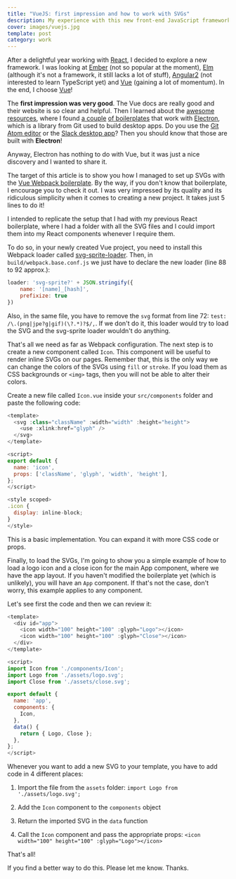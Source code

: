 ```yaml
---
title: "VueJS: first impression and how to work with SVGs"
description: My experience with this new front-end JavaScript framework
cover: images/vuejs.jpg
template: post
category: work
---
```


After a delightful year working with [React](https://facebook.github.io/react/), I decided to explore a new framework. I was looking at [Ember](http://emberjs.com/) (not so popular at the moment), [Elm](http://elm-lang.org) (although it's not a framework, it still lacks a lot of stuff), [Angular2](https://angular.io/) (not interested to learn TypeScript yet) and [Vue](https://vuejs.org) (gaining a lot of momentum). In the end, I choose [Vue](https://vuejs.org)!

The **first impression was very good**. The Vue docs are really good and their website is so clear and helpful. Then I learned about the [awesome resources](https://github.com/vuejs/awesome-vue), where I found [a couple](https://github.com/SimulatedGREG/electron-vue) [of boilerplates](https://github.com/quasarframework/quasar) that work with [Electron](https://github.com/electron/electron), which is a library from Git used to build desktop apps. Do you use the [Git Atom editor](https://atom.io/) or the [Slack desktop app](https://slack.com/downloads)? Then you should know that those are built with **Electron**!

Anyway, Electron has nothing to do with Vue, but it was just a nice discovery and I wanted to share it.

The target of this article is to show you how I managed to set up SVGs with the [Vue Webpack boilerplate](https://github.com/vuejs-templates/webpack). By the way, if you don't know that boilerplate, I encourage you to check it out. I was very impressed by its quality and its ridiculous simplicity when it comes to creating a new project. It takes just 5 lines to do it!

I intended to replicate the setup that I had with my previous React boilerplate, where I had a folder with all the SVG files and I could import them into my React components whenever I require them.

To do so, in your newly created Vue project, you need to install this Webpack loader called [svg-sprite-loader](https://github.com/kisenka/svg-sprite-loader). Then, in `build/webpack.base.conf.js` we just have to declare the new loader (line 88 to 92 approx.):

```javascript
loader: 'svg-sprite?' + JSON.stringify({
    name: '[name]_[hash]',
    prefixize: true
})
```

Also, in the same file, you have to remove the `svg` format from line 72: `test: /\.(png|jpe?g|gif)(\?.*)?$/,`. If we don't do it, this loader would try to load the SVG and the svg-sprite loader wouldn't do anything.

That's all we need as far as Webpack configuration. The next step is to create a new component called `Icon`. This component will be useful to render inline SVGs on our pages. Remember that, this is the only way we can change the colors of the SVGs using `fill` or `stroke`. If you load them as CSS backgrounds or `<img>` tags, then you will not be able to alter their colors.

Create a new file called `Icon.vue` inside your `src/components` folder and paste the following code:

```javascript
<template>
  <svg :class="className" :width="width" :height="height">
    <use :xlink:href="glyph" />
  </svg>
</template>

<script>
export default {
  name: 'icon',
  props: ['className', 'glyph', 'width', 'height'],
};
</script>

<style scoped>
.icon {
  display: inline-block;
}
</style>
```

This is a basic implementation. You can expand it with more CSS code or props.

Finally, to load the SVGs, I'm going to show you a simple example of how to load a logo icon and a close icon for the main App component, where we have the app layout. If you haven't modified the boilerplate yet (which is unlikely), you will have an `App` component. If that's not the case, don't worry, this example applies to any component.

Let's see first the code and then we can review it:

```javascript
<template>
  <div id="app">
    <icon width="100" height="100" :glyph="Logo"></icon>
    <icon width="100" height="100" :glyph="Close"></icon>
  </div>
</template>

<script>
import Icon from './components/Icon';
import Logo from './assets/logo.svg';
import Close from './assets/close.svg';

export default {
  name: 'app',
  components: {
    Icon,
  },
  data() {
    return { Logo, Close };
  },
};
</script>
```

Whenever you want to add a new SVG to your template, you have to add code in 4 different places:

1. Import the file from the `assets` folder: `import Logo from './assets/logo.svg';`

2. Add the `Icon` component to the `components` object

3. Return the imported SVG in the `data` function

4. Call the `Icon` component and pass the appropriate props: `<icon width="100" height="100" :glyph="Logo"></icon>`

That's all!

If you find a better way to do this. Please let me know. Thanks.